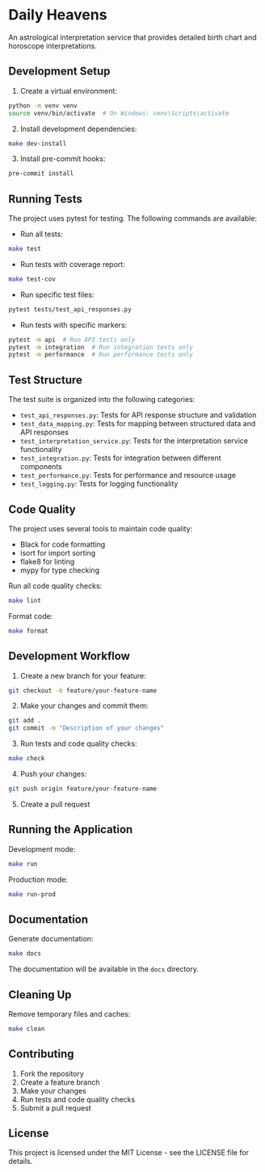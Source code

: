 # Daily Heavens

An astrological interpretation service that provides detailed birth chart and horoscope interpretations.

## Development Setup

1. Create a virtual environment:
```bash
python -m venv venv
source venv/bin/activate  # On Windows: venv\Scripts\activate
```

2. Install development dependencies:
```bash
make dev-install
```

3. Install pre-commit hooks:
```bash
pre-commit install
```

## Running Tests

The project uses pytest for testing. The following commands are available:

- Run all tests:
```bash
make test
```

- Run tests with coverage report:
```bash
make test-cov
```

- Run specific test files:
```bash
pytest tests/test_api_responses.py
```

- Run tests with specific markers:
```bash
pytest -m api  # Run API tests only
pytest -m integration  # Run integration tests only
pytest -m performance  # Run performance tests only
```

## Test Structure

The test suite is organized into the following categories:

- `test_api_responses.py`: Tests for API response structure and validation
- `test_data_mapping.py`: Tests for mapping between structured data and API responses
- `test_interpretation_service.py`: Tests for the interpretation service functionality
- `test_integration.py`: Tests for integration between different components
- `test_performance.py`: Tests for performance and resource usage
- `test_logging.py`: Tests for logging functionality

## Code Quality

The project uses several tools to maintain code quality:

- Black for code formatting
- isort for import sorting
- flake8 for linting
- mypy for type checking

Run all code quality checks:
```bash
make lint
```

Format code:
```bash
make format
```

## Development Workflow

1. Create a new branch for your feature:
```bash
git checkout -b feature/your-feature-name
```

2. Make your changes and commit them:
```bash
git add .
git commit -m "Description of your changes"
```

3. Run tests and code quality checks:
```bash
make check
```

4. Push your changes:
```bash
git push origin feature/your-feature-name
```

5. Create a pull request

## Running the Application

Development mode:
```bash
make run
```

Production mode:
```bash
make run-prod
```

## Documentation

Generate documentation:
```bash
make docs
```

The documentation will be available in the `docs` directory.

## Cleaning Up

Remove temporary files and caches:
```bash
make clean
```

## Contributing

1. Fork the repository
2. Create a feature branch
3. Make your changes
4. Run tests and code quality checks
5. Submit a pull request

## License

This project is licensed under the MIT License - see the LICENSE file for details.
